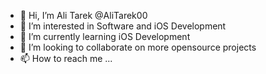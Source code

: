 - 👋 Hi, I’m Ali Tarek @AliTarek00
- 👀 I’m interested in Software and iOS Development 
- 🌱 I’m currently learning iOS Development
- 💞️ I’m looking to collaborate on more opensource projects
- 📫 How to reach me ...

<!---
AliTarek00/AliTarek00 is a ✨ special ✨ repository because its `README.md` (this file) appears on your GitHub profile.
You can click the Preview link to take a look at your changes.
--->
